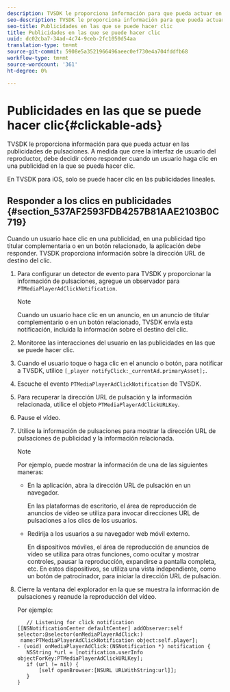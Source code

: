 ```yaml
---
description: TVSDK le proporciona información para que pueda actuar en las publicidades de pulsaciones. A medida que cree la interfaz de usuario del reproductor, debe decidir cómo responder cuando un usuario haga clic en una publicidad en la que se pueda hacer clic.
seo-description: TVSDK le proporciona información para que pueda actuar en las publicidades de pulsaciones. A medida que cree la interfaz de usuario del reproductor, debe decidir cómo responder cuando un usuario haga clic en una publicidad en la que se pueda hacer clic.
seo-title: Publicidades en las que se puede hacer clic
title: Publicidades en las que se puede hacer clic
uuid: dc02cba7-34ad-4c74-9ceb-2fc1050d54aa
translation-type: tm+mt
source-git-commit: 5908e5a3521966496aeec0ef730e4a704fddfb68
workflow-type: tm+mt
source-wordcount: '361'
ht-degree: 0%

---
```



# Publicidades en las que se puede hacer clic{#clickable-ads}

TVSDK le proporciona información para que pueda actuar en las publicidades de pulsaciones. A medida que cree la interfaz de usuario del reproductor, debe decidir cómo responder cuando un usuario haga clic en una publicidad en la que se pueda hacer clic.

En TVSDK para iOS, solo se puede hacer clic en las publicidades lineales.

## Responder a los clics en publicidades {#section_537AF2593FDB4257B81AAE2103B0C719}

Cuando un usuario hace clic en una publicidad, en una publicidad tipo titular complementaria o en un botón relacionado, la aplicación debe responder. TVSDK proporciona información sobre la dirección URL de destino del clic.

1. Para configurar un detector de evento para TVSDK y proporcionar la información de pulsaciones, agregue un observador para `PTMediaPlayerAdClickNotification`.

   >[!NOTE]
   >
   >Cuando un usuario hace clic en un anuncio, en un anuncio de titular complementario o en un botón relacionado, TVSDK envía esta notificación, incluida la información sobre el destino del clic.

1. Monitoree las interacciones del usuario en las publicidades en las que se puede hacer clic.
1. Cuando el usuario toque o haga clic en el anuncio o botón, para notificar a TVSDK, utilice `[_player notifyClick:_currentAd.primaryAsset];`.
1. Escuche el evento `PTMediaPlayerAdClickNotification` de TVSDK.
1. Para recuperar la dirección URL de pulsación y la información relacionada, utilice el objeto `PTMediaPlayerAdClickURLKey`.
1. Pause el vídeo.
1. Utilice la información de pulsaciones para mostrar la dirección URL de pulsaciones de publicidad y la información relacionada.

   >[!NOTE]
   >
   >Por ejemplo, puede mostrar la información de una de las siguientes maneras:

   * En la aplicación, abra la dirección URL de pulsación en un navegador.

      En las plataformas de escritorio, el área de reproducción de anuncios de vídeo se utiliza para invocar direcciones URL de pulsaciones a los clics de los usuarios.
   * Redirija a los usuarios a su navegador web móvil externo.

      En dispositivos móviles, el área de reproducción de anuncios de vídeo se utiliza para otras funciones, como ocultar y mostrar controles, pausar la reproducción, expandirse a pantalla completa, etc. En estos dispositivos, se utiliza una vista independiente, como un botón de patrocinador, para iniciar la dirección URL de pulsación.

1. Cierre la ventana del explorador en la que se muestra la información de pulsaciones y reanude la reproducción del vídeo.

   Por ejemplo:

   ```
      // Listening for click notification  
   [[NSNotificationCenter defaultCenter] addObserver:self selector:@selector(onMediaPlayerAdClick:)  
    name:PTMediaPlayerAdClickNotification object:self.player]; 
   - (void) onMediaPlayerAdClick:(NSNotification *) notification { 
      NSString *url = [notification.userInfo objectForKey:PTMediaPlayerAdClickURLKey];  
      if (url != nil) { 
          [self openBrowser:[NSURL URLWithString:url]]; 
      } 
   } 
   ```

